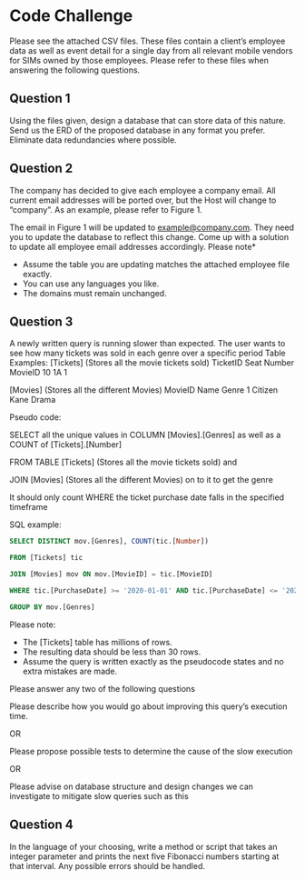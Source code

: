# Code Challenge


Please see the attached CSV files. These files contain a client’s employee data as well as event detail for a single day from all relevant mobile vendors for SIMs owned by those employees. Please refer to these files when answering the following questions.


## Question 1

Using the files given, design a database that can store data of this nature. Send us the ERD of the proposed database in any format you prefer. Eliminate data redundancies where possible.


## Question 2

The company has decided to give each employee a company email. All current email addresses will be ported over, but the Host will change to “company”. As an example, please refer to Figure 1.

The email in Figure 1 will be updated to example@company.com. They need you to update the database to reflect this change.
Come up with a solution to update all employee email addresses accordingly. 
Please note*
*	Assume the table you are updating matches the attached employee file exactly. 
*	You can use any languages you like.
*	The domains must remain unchanged.


## Question 3

A newly written query is running slower than expected. The user wants to see how many tickets was sold in each genre over a specific period
Table Examples:
[Tickets] (Stores all the movie tickets sold) 
TicketID	Seat Number	MovieID
10	1A	1

[Movies] (Stores all the different Movies)
MovieID	Name	Genre
1	Citizen Kane	Drama


Pseudo code:
 
SELECT all the unique values in COLUMN [Movies].[Genres] 
       as well as a COUNT of [Tickets].[Number]
       
FROM TABLE [Tickets] (Stores all the movie tickets sold) and 

JOIN [Movies] (Stores all the different Movies) on to it to get the genre

It should only count WHERE the ticket purchase date falls in the specified timeframe

SQL example:

```sql
SELECT DISTINCT mov.[Genres], COUNT(tic.[Number])

FROM [Tickets] tic

JOIN [Movies] mov ON mov.[MovieID] = tic.[MovieID]

WHERE tic.[PurchaseDate] >= '2020-01-01' AND tic.[PurchaseDate] <= '2020-04-01'

GROUP BY mov.[Genres]
```

Please note:
*	The [Tickets] table has millions of rows.
*	The resulting data should be less than 30 rows.
*	Assume the query is written exactly as the pseudocode states and no extra mistakes are made.

Please answer any two of the following questions

Please describe how you would go about improving this query’s execution time.

OR

Please propose possible tests to determine the cause of the slow execution

OR

Please advise on database structure and design changes we can investigate to mitigate slow queries such as this


## Question 4

In the language of your choosing, write a method or script that takes an integer parameter and prints the next five Fibonacci numbers starting at that interval. Any possible errors should be handled.
